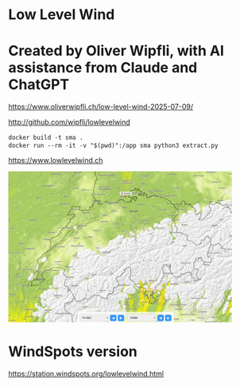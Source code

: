 # Low Level Wind
# Created by Oliver Wipfli, with AI assistance from Claude and ChatGPT 

https://www.oliverwipfli.ch/low-level-wind-2025-07-09/

http://github.com/wipfli/lowlevelwind

```
docker build -t sma .
docker run --rm -it -v "$(pwd)":/app sma python3 extract.py
```

https://www.lowlevelwind.ch

<img src="screenshot.png" width=450 />

# WindSpots version

https://station.windspots.org/lowlevelwind.html
